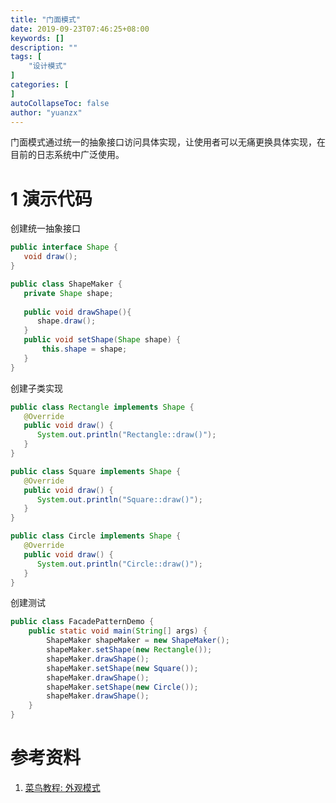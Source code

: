 ```yaml
---
title: "门面模式"
date: 2019-09-23T07:46:25+08:00
keywords: []
description: ""
tags: [
    "设计模式"
]
categories: [
]
autoCollapseToc: false
author: "yuanzx"
---
```


门面模式通过统一的抽象接口访问具体实现，让使用者可以无痛更换具体实现，在目前的日志系统中广泛使用。

# 1 演示代码

创建统一抽象接口

```java
public interface Shape {
   void draw();
}

public class ShapeMaker {
   private Shape shape;
 
   public void drawShape(){
      shape.draw();
   }
   public void setShape(Shape shape) {
       this.shape = shape;
   }
}
```

创建子类实现

```java
public class Rectangle implements Shape {
   @Override
   public void draw() {
      System.out.println("Rectangle::draw()");
   }
}

public class Square implements Shape {
   @Override
   public void draw() {
      System.out.println("Square::draw()");
   }
}

public class Circle implements Shape {
   @Override
   public void draw() {
      System.out.println("Circle::draw()");
   }
}
```

创建测试

```java
public class FacadePatternDemo {
    public static void main(String[] args) {
        ShapeMaker shapeMaker = new ShapeMaker();
        shapeMaker.setShape(new Rectangle());
        shapeMaker.drawShape();
        shapeMaker.setShape(new Square());
        shapeMaker.drawShape();
        shapeMaker.setShape(new Circle());
        shapeMaker.drawShape();
    }
}
```


# 参考资料

1. [菜鸟教程: 外观模式](https://www.runoob.com/design-pattern/facade-pattern.html)